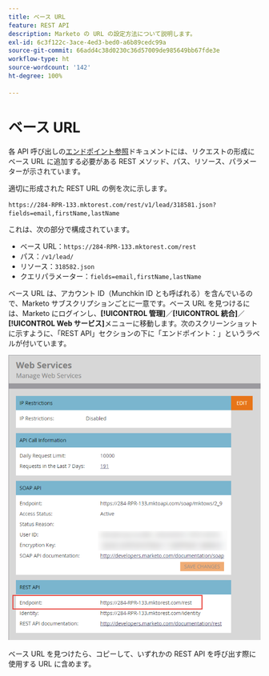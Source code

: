 ```yaml
---
title: ベース URL
feature: REST API
description: Marketo の URL の設定方法について説明します。
exl-id: 6c3f122c-3ace-4ed3-bed0-a6b89cedc99a
source-git-commit: 66add4c38d0230c36d57009de985649bb67fde3e
workflow-type: ht
source-wordcount: '142'
ht-degree: 100%

---
```


# ベース URL

各 API 呼び出しの[エンドポイント参照](endpoint-reference.md)ドキュメントには、リクエストの形成にベース URL に追加する必要がある REST メソッド、パス、リソース、パラメーターが示されています。

適切に形成された REST URL の例を次に示します。

`https://284-RPR-133.mktorest.com/rest/v1/lead/318581.json?fields=email,firstName,lastName`

これは、次の部分で構成されています。

- ベース URL：`https://284-RPR-133.mktorest.com/rest`
- パス：`/v1/lead/`
- リソース：`318582.json`
- クエリパラメーター：`fields=email,firstName,lastName`

ベース URL は、アカウント ID（Munchkin ID とも呼ばれる）を含んでいるので、Marketo サブスクリプションごとに一意です。ベース URL を見つけるには、Marketo にログインし、**[!UICONTROL 管理]**／**[!UICONTROL 統合]**／**[!UICONTROL Web サービス]**&#x200B;メニューに移動します。次のスクリーンショットに示すように、「REST API」セクションの下に「エンドポイント：」というラベルが付いています。

![Web サービスのベース URL エンドポイント](assets/rest-api-base-url-web-services.png)

ベース URL を見つけたら、コピーして、いずれかの REST API を呼び出す際に使用する URL に含めます。
